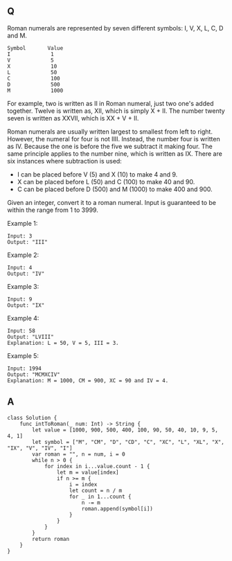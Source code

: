 ## Q

Roman numerals are represented by seven different symbols: I, V, X, L, C, D and M.

```
Symbol       Value
I             1
V             5
X             10
L             50
C             100
D             500
M             1000
```

For example, two is written as II in Roman numeral, just two one's added together. Twelve is written as, XII, which is simply X + II. The number twenty seven is written as XXVII, which is XX + V + II.

Roman numerals are usually written largest to smallest from left to right. However, the numeral for four is not IIII. Instead, the number four is written as IV. Because the one is before the five we subtract it making four. The same principle applies to the number nine, which is written as IX. There are six instances where subtraction is used:

- I can be placed before V (5) and X (10) to make 4 and 9. 
- X can be placed before L (50) and C (100) to make 40 and 90. 
- C can be placed before D (500) and M (1000) to make 400 and 900.

Given an integer, convert it to a roman numeral. Input is guaranteed to be within the range from 1 to 3999.

Example 1:

```
Input: 3
Output: "III"
```

Example 2:

```
Input: 4
Output: "IV"
```

Example 3:

```
Input: 9
Output: "IX"
```

Example 4:

```
Input: 58
Output: "LVIII"
Explanation: L = 50, V = 5, III = 3.
```

Example 5:

```
Input: 1994
Output: "MCMXCIV"
Explanation: M = 1000, CM = 900, XC = 90 and IV = 4.
```


## A

```
class Solution {
    func intToRoman(_ num: Int) -> String {
        let value = [1000, 900, 500, 400, 100, 90, 50, 40, 10, 9, 5, 4, 1]
        let symbol = ["M", "CM", "D", "CD", "C", "XC", "L", "XL", "X", "IX", "V", "IV", "I"]
        var roman = "", n = num, i = 0
        while n > 0 {
            for index in i...value.count - 1 {
                let m = value[index]
                if n >= m {
                    i = index
                    let count = n / m
                    for _ in 1...count {
                        n -= m
                        roman.append(symbol[i])
                    }
                }
            }
        }
        return roman
    }
}
```
